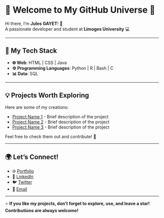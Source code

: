 # 👋 Welcome to My GitHub Universe 🌟  
Hi there, I’m **Jules GAYET**! 🚀  
A passionate developer and student at **Limoges University** 💻  

---

## 🔧 My Tech Stack  
- **🌐 Web**: HTML | CSS | Java  
- **⚙️ Programming Languages**: Python | R | Bash | C  
- **📊 Data**: SQL  

---

## 💡 Projects Worth Exploring  
Here are some of my creations:  
- [Project Name 1](#) - Brief description of the project  
- [Project Name 2](#) - Brief description of the project  
- [Project Name 3](#) - Brief description of the project  

Feel free to check them out and contribute! 🙌  

---

## 🌍 Let’s Connect!  
- 🌐 [Portfolio](#)  
- 💼 [LinkedIn](#)  
- 🐦 [Twitter](#)  
- 📧 [Email](mailto:your-email@example.com)  

---

⭐ **If you like my projects, don’t forget to explore, use, and leave a star! Contributions are always welcome!**  
